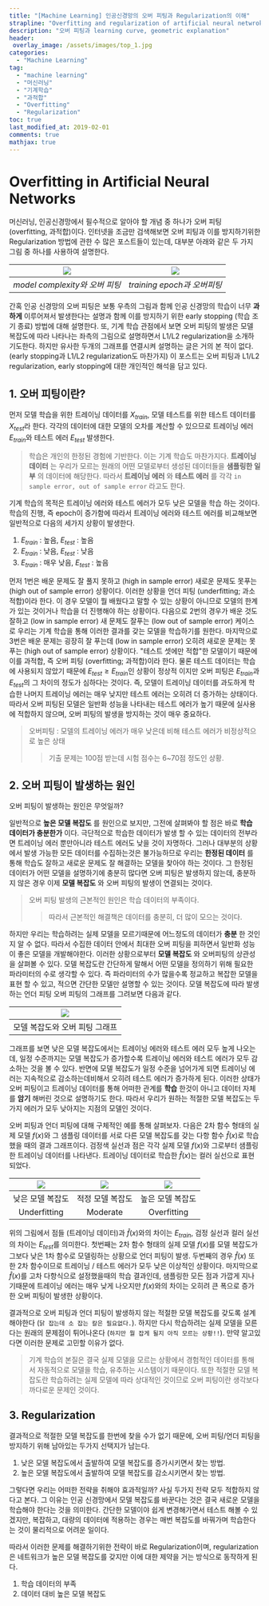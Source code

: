```yaml
---
title: "[Machine Learning] 인공신경망의 오버 피팅과 Regularization의 이해"
strapline: "Overfitting and regularization of artificial neural netwroks"
description: "오버 피팅과 learning curve, geometric explanation"
header:
 overlay_image: /assets/images/top_1.jpg
categories:
  - "Machine Learning"
tag:
  - "machine learning"
  - "머신러닝"
  - "기계학습"
  - "과적합"
  - "Overfitting"
  - "Regularization"
toc: true
last_modified_at: 2019-02-01
comments: true
mathjax: true
---
```


# Overfitting in Artificial Neural Networks

머신러닝, 인공신경망에서 필수적으로 알아야 할 개념 중 하나가 오버 피팅 (overfitting, 과적합)이다. 인터넷을 조금만 검색해보면 오버 피팅과 이를 방지하기위한 Regularization 방법에 관한 수 많은 포스트들이 있는데, 대부분 아래와 같은 두 가지 그림 중 하나를 사용하여 설명한다.

| ![](/assets/images/overfit1.png) | ![](/assets/images/overfit2.png) |
| ------------- | ---------------|
| *model complexity와 오버 피팅* | *training epoch과 오버피팅* |  

간혹 인공 신경망의 오버 피팅은 보통 우측의 그림과 함께 인공 신경망의 학습이 너무 **과하게** 이루어져서 발생한다는 설명과 함께 이를 방지하기 위한 early stopping (학습 조기 종료) 방법에 대해 설명한다.
또, 기계 학습 관점에서 보면 오버 피팅의 발생은 모델 복잡도에 따라 나타나는 좌측의 그림으로 설명하면서 L1/L2 regularization을 소개하기도한다.
하지만 유사한 두개의 그래프를 연결시켜 설명하는 글은 거의 본 적이 없다. (early stopping과 L1/L2 regularization도 마찬가지)
이 포스트는 오버 피팅과 L1/L2 regularization, early stopping에 대한 개인적인 해석을 담고 있다.

## 1. 오버 피팅이란?
먼저 모델 학습을 위한 트레이닝 데이터를 $X_{train}$, 모델 테스트를 위한 테스트 데이터를 $X_{test}$라 한다. 각각의 데이터에 대한 모델의 오차를 계산할 수 있으므로 트레이닝 에러 $E_{train}$와 테스트 에러 $E_{test}$ 발생한다.
> 학습은 개인의 한정된 경험에 기반한다. 이는 기계 학습도 마찬가지다. **트레이닝 데이터** 는 우리가 모르는 원래의 어떤 모델로부터 생성된 데이터들을 **샘플링한 일부** 의 데이터에 해당한다. 따라서 **트레이닝 에러** 와 **테스트 에러** 를 각각 `in sample error, out of sample error` 라고도 한다.

기계 학습의 목적은 트레이닝 에러와 테스트 에러가 모두 낮은 모델을 학습 하는 것이다.
학습의 진행, 즉 epoch이 증가함에 따라서 트레이닝 에러와 테스트 에러를 비교해보면 일반적으로 다음의 세가지 상황이 발생한다.

1. $E_{train}$ : 높음, $E_{test}$ : 높음
1. $E_{train}$ : 낮음, $E_{test}$ : 낮음
1. $E_{train}$ : 매우 낮음, $E_{test}$ : 높음

먼저 1번은 배운 문제도 잘 풀지 못하고 (high in sample error) 새로운 문제도 못푸는 (high out of sample error) 상황이다.
이러한 상황을 언더 피팅 (underfitting; 과소적합)이라 한다. 이 경우 모델이 뭘 배웠다고 말할 수 있는 상황이 아니므로 모델의 한계가 있는 것이거나 학습을 더 진행해야 하는 상황이다.
다음으로 2번의 경우가 배운 것도 잘하고 (low in sample error) 새 문제도 잘푸는 (low out of sample error) 케이스로 우리는 기계 학습을 통해 이러한 결과를 갖는 모델을 학습하기를 원한다.
마지막으로 3번은 배운 문제는 굉장히 잘 푸는데 (low in sample error) 오히려 새로운 문제는 못 푸는 (high out of sample error) 상황이다.
"테스트 셋에만 적합"한 모델이기 때문에 이를 과적합, 즉 오버 피팅 (overfitting; 과적합)이라 한다. 물론 테스트 데이터는 학습에 사용되지 않았기 때문에 $E_{test}\geq E_{train}$인 상황이 정상적 이지만 오버 피팅은 $E_{train}$과 $E_{test}$의 그 차이의 정도가 심하다는 것이다. 즉, 모델이 트레이닝 데이터를 과도하게 학습한 나머지 트레이닝 에러는 매우 낮지만 테스트 에러는 오히려 더 증가하는 상태이다. 따라서 오버 피팅된 모델은 일반화 성능을 나타내는 테스트 에러가 높기 때문에 실사용에 적합하지 않으며, 오버 피팅의 발생을 방지하는 것이 매우 중요하다.

> 오버피팅 : 모델의 트레이닝 에러가 매우 낮은데 비해 테스트 에러가 비정상적으로 높은 상태
>> 기출 문제는 100점 받는데 시험 점수는 6~70점 정도인 상황.

## 2. 오버 피팅이 발생하는 원인
오버 피팅이 발생하는 원인은 무엇일까?

일반적으로 **높은 모델 복잡도** 를 원인으로 보지만, 그전에 살펴봐야 할 점은 바로 **학습 데이터가 충분한가** 이다.
극단적으로 학습한 데이터가 발생 할 수 있는 데이터의 전부라면 트레이닝 에러 뿐만아니라 테스트 에러도 낮을 것이 자명하다.
그러나 대부분의 상황에서 발생 가능한 모든 데이터를 수집하는것은 불가능하므로 우리는 **한정된 데이터** 를 통해 학습도 잘하고 새로운 문제도 잘 해결하는 모델을 찾아야 하는 것이다. 그 한정된 데이터가 어떤 모델을 설명하기에 충분히 많다면 오버 피팅은 발생하지 않는데, 충분하지 않은 경우 이제 **모델 복잡도** 와 오버 피팅의 발생이 연결되는 것이다.

> 오버 피팅 발생의 근본적인 원인은 학습 데이터의 부족이다.
> > 따라서 근본적인 해결책은 데이터를 충분히, 더 많이 모으는 것이다.

하지만 우리는 학습하려는 실제 모델을 모르기때문에 어느정도의 데이터가 **충분** 한 것인지 알 수 없다. 따라서 수집한 데이터 안에서 최대한 오버 피팅을 피하면서 일반화 성능이 좋은 모델을 개발해야한다.
이러한 상황으로부터 **모델 복잡도** 와 오버피팅의 상관성을 살펴볼 수 있다. 모델 복잡도란 간단하게 말해서 어떤 모델을 정의하기 위해 필요한 파라미터의 수로 생각할 수 있다. 즉 파라미터의 수가 많을수록 정교하고 복잡한 모델을 표현 할 수 있고, 적으면 간단한 모델만 설명할 수 있는 것이다.
모델 복잡도에 따라 발생하는 언더 피팅 오버 피팅의 그래프를 그려보면 다음과 같다.

| ![](/assets/images/overfit1.png) |
|------|
|모델 복잡도와 오버 피팅 그래프   |

그래프를 보면 낮은 모델 복잡도에서는 트레이닝 에러와 테스트 에러 모두 높게 나오는데, 일정 수준까지는 모델 복잡도가 증가할수록 트레이닝 에러와 테스트 에러가 모두 감소하는 것을 볼 수 있다. 반면에 모델 복잡도가 일정 수준을 넘어가게 되면 트레이닝 에러는 지속적으로 감소하는데비해서 오히려 테스트 에러가 증가하게 된다. 이러한 상태가 오버 피팅이고 트레이닝 데이터를 통해 어떠한 관계를  **학습** 한것이 아니고 데이터 자체를 **암기** 해버린 것으로 설명하기도 한다.
따라서 우리가 원하는 적절한 모델 복잡도는 두 가지 에러가 모두 낮아지는 지점의 모델인 것이다.

오버 피팅과 언더 피팅에 대해 구체적인 예를 통해 살펴보자. 다음은 2차 함수 형태의 실제 모델 $f(x)$와 그 샘플링 데이터를 서로 다른 모델 복잡도를 갖는 다항 함수 $\hat{f}(x)$로 학습했을 때의 결과 그래프이다. 검정색 실선과 점은 각각 실제 모델 $f(x)$와 그로부터 샘플링한 트레이닝 데이터를 나타낸다. 트레이닝 데이터로 학습한 $\hat{f}(x)$는 컬러 실선으로 표현되었다.

| ![](/assets/images/overfit3.png)| ![](/assets/images/overfit4.png)| ![](/assets/images/overfit5.png)|
|:----: | :-----: | :-----: |
| 낮은 모델 복잡도  | 적정 모델 복잡도   | 높은 모델 복잡도  |
|Underfitting    | Moderate  | Overfitting  |

위의 그림에서 점들 (트레이닝 데이터)과 $\hat{f}(x)$와의 차이는 $E_{train}$, 검정 실선과 컬러 실선의 차이는 $E_{test}$를 의미한다. 첫번째는 2차 함수 형태의 실제 모델 $f(x)$를 모델 복잡도가 그보다 낮은 1차 함수로 모델링하는 상황으로 언더 피팅이 발생.
두번째의 경우 $\hat{f}(x)$ 또한 2차 함수이므로 트레이닝 / 테스트 에러가 모두 낮은 이상적인 상황이다.
마지막으로 $\hat{f}(x)$를 고차 다항식으로 설정했을때의 학습 결과인데, 샘플링한 모든 점과 가깝게 지나기때문에 트레이닝 에러는 매우 낮게 나오지만 $f(x)$와의 차이는 오히려 큰 폭으로 증가한 오버 피팅이 발생한 상황이다.  

결과적으로 오버 피팅과 언더 피팅이 발생하지 않는 적절한 모델 복잡도를 갖도록 설계해야한다 (`닭 잡는데 소 잡는 칼은 필요없다.`). 하지만 다시 학습하려는 실제 모델을 모른다는 원래의 문제점이 튀어나온다 (`하지만 뭘 잡게 될지 아직 모르는 상황!!`). 만약 알고있다면 이러한 문제로 고민할 이유가 없다.

>기계 학습의 본질은 결국 실제 모델을 모르는 상황에서 경험적인 데이터를 통해서 자동적으로 모델을 학습, 유추하는 시스템이기 때문이다.
또한 적절한 모델 복잡도란 학습하려는 실제 모델에 따라 상대적인 것이므로 오버 피팅이란 생각보다 까다로운 문제인 것이다.

## 3. Regularization
결과적으로 적절한 모델 복잡도를 한번에 찾을 수가 없기 때문에, 오버 피팅/언더 피팅을 방지하기 위해 남아있는 두가지 선택지가 남는다.

1. 낮은 모델 복잡도에서 출발하여 모델 복잡도를 증가시키면서 찾는 방법.
2. 높은 모델 복잡도에서 출발하여 모델 복잡도를 감소시키면서 찾는 방법.

그렇다면 우리는 어떠한 전략을 취해야 효과적일까?
사실 두가지 전략 모두 적합하지 않다고 본다. 그 이유는 인공 신경망에서 모델 복잡도를 바꾼다는 것은 결국 새로운 모델을 학습해야 한다는 것을 의미한다.
간단한 모델이야 쉽게 변경해가면서 테스트 해볼 수 있겠지만, 복잡하고, 대량의 데이터에 적용하는 경우는 매번 복잡도를 바꿔가며 학습한다는 것이 물리적으로 어려운 일이다.

따라서 이러한 문제를 해결하기위한 전략이 바로 Regularization이며, regularization은 네트워크가 높은 모델 복잡도를 갖지만 이에 대한 제약을 거는 방식으로 동작하게 된다. 
<!-- 본 포스트에서 개인적으로 모델 복잡도 대신 모델 표현력이라는 개념을 사용하여 설명하고자 한다.
모델의 표현력이란 어떠한 요인에 의해 해당 모델 복잡도를 갖는 모델이 실제 표현 할 수 있는 한계를 의미한다. 따라서 가변적이며, 모델 복잡도 (파라미터 수)가 고정적인 것으로 해석되는 것과 차이가 있다. -->

<!-- ### 화가와 색연필
모델 표현력에 대한 직관적인 이해를 위해 색연필 세트를 예로 들 수 있다.
색연필 세트에서 총 색연필의 수는 바로 모델 복잡도를 의미한다. 반면에 모델 표현력이란 전체 색연필 세트에서 실제로 사용할 수 있는 색연필의 수에 해당한다.

어떤 유명한 화가가 있다. 이 화가 지금까지 수십점의 작품을 공개했으며, 가장 큰 특징은 꼭 36색의 색연필 세트로 그림을 그린다는 것이다. 그리고 이 화가와 똑같이 그림을 그리고 싶은 3명의 학생 A, B, C가 있다. A, B, C 학생은 각각 6색, 36색, 100색 색연필 세트를 가지고 있으며, 화가가 발표한 작품들을 **하나하나 디테일하게 반복적으로 따라그렸다.**
화가가 새로운 작품을 발표했을 때 각 학생들은 그 작품을 얼마나 잘 따라 그릴 수 있을까?

위의 문제는 기계 학습의 각각의 과정에 대입할 수 있다.
화가는 데이터를 발생하는 실제 모델이고, 그 그림들은 모델로 부터 생성되는 데이터이다.
따라 그리는데 사용한 공개된 수십점의 작품은 트레이닝 데이터, 새롭게 발표한 작품은 테스트 데이터에 해당한다. 또한 따라 그리는 학생 A, B, C는 각각의 모델, 발표한 작품을 따라 그리는 과정은 학습에 해당한다. A, B, C가 모델이라면 각자가 가지고 있는 6색, 36색, 100색 색연필 세트는 파라미터 수이자 모델 복잡도이다.

이러한 상황에서 각 학생들은 화가의 그림, 화풍을 얼마나 잘 **학습** 했을까?
먼저 6색 색연필만 가지고 있는 A는 36색에 비해 가지고 있는 색이 턱없이 부족하기때문에 기존에 공개된 그림을 따라그리는 것은 물론 새로운 그림을 따라 그리는 것도 잘하지 못한다. 즉 언더 피팅이 발생한 것이다.
반면에 화가와 같이 36색의 색연필 세트를 가지고 있는 B 학생은 어떨까? 당연하겠지만 같은 구성의 색연필 세트를 사용했다는 것은 적절한 모델 복잡도의 선정에 성공했다는 뜻이므로 기존 그림과 새로운 그림 모두 잘 따라 그릴 수 있을것이다.
마지막으로 100색 색연필 세트를 가지고있는 C는 어떨까? C학생은 100색의 색연필을 가지고 있었기 때문에, 너무 디테일하게 들어간 나머지 그림의 흠집, 얼룩, 먼지 하나하나까지 화가가 그린것으로 착각했고,  학습했다. 즉 기존 작품들을 얼룩까지 거의 복제하다싶이 그릴 수 있고, **가장 큰 문제는 이를 얼룩이나 흠집이 아닌 화가의 화풍으로 이해해버린 것이다.** 그렇기때문에 화가의 새로운 그림을 따라 그리는 과정에서 얼룩이나 흠집을 같이 표현하게 될 것이다. 즉 트레이닝 에러는 매우 낮은데 테스트 에러는 높은 오버 피팅이 발생한 것이다.

그런데 100색 색연필로 36색 색연필로 그린 화가의 그림을 잘 못따라 그린다는 것이 상식적으로 이해가 잘 되지 않는다. 단순하게 생각해서 100색 중에 36색만 사용하면 되는 문제가 아닐까? 표현력의 관점에서 보면 색상의 수는

먼저 우리의 목적은 어떤 화가의 화풍을 똑같이 따르는 그림 그리는 법을 배우는 것이다.
12색, 36색, 100색 색연필 세트가 있다고 하자. 색연필 세트가 보유하고 있는 색의 종류는 곧 모델 파라미터 수이자 모델 복잡도를 의미한다. 모델 표현력은 해당 컬러 구성으로 표현 할 수 있는 그림의 한계로 해석 할 수 있다. 그리고 우리에게는 트레이닝 데이터로서 36색 색연필로 그려진 여러장의 그림이 있다. 이 그림들을 각각의 색연필 세트로 **따라 그리는 과정** 을 통해 36색 그림을 학습하는 것이다. 그리고 학습이 끝나면 배운 그림들로
우리의 목적이 36색 색연필로 그려진 그림들을 따라 그리는 것이라고 하면, 12색 색연필 만으로는 따라 그리는데 한계가 있다. 즉 언더 피팅이 발생한다. 36색 색연필 세트로는 동일한 색연필 세트를 사용한 그림이기때문에 충분하게 잘 그릴 수 있다. 100색 색연필 세트를 사용하는 경우는 어떨까?? 모델 복잡도의 개념으로 접근한다면 100색 색연필 세트로 그렸을때는 오버 피팅이 발생할 것 처럼 보인다. 즉 100색 색연필은 굉장히 다양한 색을 표현할 수 있기때문에 그림이 아닌 캔버스에 있는 흠집이나, 얼룩, 혹은 먼지와 같은 사소한 것까지 따라 그리는 것이 곧 오버 피팅인 것이다.
그런데 100색 색연필 세트로 36색으로 그린 그림을
하지만 표현력의 관점에서보면 100색 색연필 세트로 36색 그림들을 표현할 수 있는 것이 당연하다. 간단하게 100색 중에 그림에 사용된 36색만 사용하면 되는 것이기 때문이다. 따라서 100색 색연필은 100색 이하의 색 구성을 가진 그림들은 모두 표현 가능한 것이다.  

모델 혹은 함수의 복잡한 정도  즉 높은 모델 복잡도 = 많은 모델 파라미터 = 높은 모델의 표현력의 관계가 성립한다.  
따라서 낮은 모델 복잡도를 사용하는 모델은 학습 자체가 어렵기때문에 모델 복잡도가 높은 모델을 사용하고 오버피팅이 발생하지 않도록 제한하는 방향으로 접근하게된다. -->






1. 학습 데이터의 부족
2. 데이터 대비 높은 모델 복잡도
